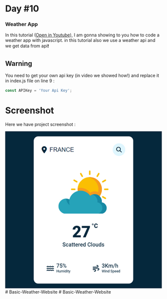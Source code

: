 # Day #10

### Weather App
In this tutorial ([Open in Youtube](https://youtu.be/iILFBGm_I9M)),  I am gonna showing to you how to code a weather app with javascript. in this tutorial also we use a weather api and we get data from api❗️

## Warning
You need to get your own api key (in video we showed how!) and replace it in index.js file on line 9 :

```javascript
const APIKey = 'Your Api Key';
```


# Screenshot
Here we have project screenshot :

![screenshot](screenshot.jpg)
#   B a s i c - W e a t h e r - W e b s i t e 
 
 #   B a s i c - W e a t h e r - W e b s i t e 
 
 